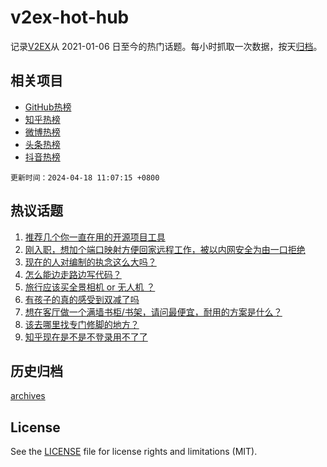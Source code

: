 # v2ex-hot-hub

 记录[V2EX](https://www.v2ex.com/)从 2021-01-06 日至今的热门话题。每小时抓取一次数据，按天[归档](archives)。
 
 ## 相关项目

- [GitHub热榜](https://github.com/snaildev/github-hot-hub)
- [知乎热榜](https://github.com/snaildev/zhihu-hot-hub)
- [微博热榜](https://github.com/snaildev/weibo-hot-hub)
- [头条热榜](https://github.com/snaildev/toutiao-hot-hub)
- [抖音热榜](https://github.com/snaildev/douyin-hot-hub)


 `更新时间：2024-04-18 11:07:15 +0800`

## 热议话题

1. [推荐几个你一直在用的开源项目工具](https://www.v2ex.com/t/1033229)
1. [刚入职，想加个端口映射方便回家远程工作，被以内网安全为由一口拒绝](https://www.v2ex.com/t/1033360)
1. [现在的人对编制的执念这么大吗？](https://www.v2ex.com/t/1033459)
1. [怎么能边走路边写代码？](https://www.v2ex.com/t/1033421)
1. [旅行应该买全景相机 or 无人机 ？](https://www.v2ex.com/t/1033224)
1. [有孩子的真的感受到双减了吗](https://www.v2ex.com/t/1033321)
1. [想在客厅做一个满墙书柜/书架，请问最便宜，耐用的方案是什么？](https://www.v2ex.com/t/1033242)
1. [该去哪里找专门修脚的地方？](https://www.v2ex.com/t/1033326)
1. [知乎现在是不是不登录用不了了](https://www.v2ex.com/t/1033310)

## 历史归档

[archives](archives)

## License

See the [LICENSE](LICENSE) file for license rights and limitations (MIT).
